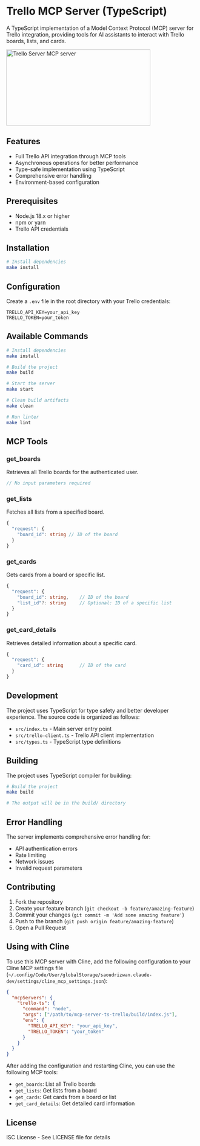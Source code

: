 # Trello MCP Server (TypeScript)

A TypeScript implementation of a Model Context Protocol (MCP) server for Trello integration, providing tools for AI assistants to interact with Trello boards, lists, and cards.

<a href="https://glama.ai/mcp/servers/zekev8gy7i"><img width="380" height="200" src="https://glama.ai/mcp/servers/zekev8gy7i/badge" alt="Trello Server MCP server" /></a>

## Features

- Full Trello API integration through MCP tools
- Asynchronous operations for better performance
- Type-safe implementation using TypeScript
- Comprehensive error handling
- Environment-based configuration

## Prerequisites

- Node.js 18.x or higher
- npm or yarn
- Trello API credentials

## Installation

```bash
# Install dependencies
make install
```

## Configuration

Create a `.env` file in the root directory with your Trello credentials:

```env
TRELLO_API_KEY=your_api_key
TRELLO_TOKEN=your_token
```

## Available Commands

```bash
# Install dependencies
make install

# Build the project
make build

# Start the server
make start

# Clean build artifacts
make clean

# Run linter
make lint
```

## MCP Tools

### get_boards
Retrieves all Trello boards for the authenticated user.
```typescript
// No input parameters required
```

### get_lists
Fetches all lists from a specified board.
```typescript
{
  "request": {
    "board_id": string // ID of the board
  }
}
```

### get_cards
Gets cards from a board or specific list.
```typescript
{
  "request": {
    "board_id": string,    // ID of the board
    "list_id"?: string     // Optional: ID of a specific list
  }
}
```

### get_card_details
Retrieves detailed information about a specific card.
```typescript
{
  "request": {
    "card_id": string      // ID of the card
  }
}
```

## Development

The project uses TypeScript for type safety and better developer experience. The source code is organized as follows:

- `src/index.ts` - Main server entry point
- `src/trello-client.ts` - Trello API client implementation
- `src/types.ts` - TypeScript type definitions

## Building

The project uses TypeScript compiler for building:

```bash
# Build the project
make build

# The output will be in the build/ directory
```

## Error Handling

The server implements comprehensive error handling for:
- API authentication errors
- Rate limiting
- Network issues
- Invalid request parameters

## Contributing

1. Fork the repository
2. Create your feature branch (`git checkout -b feature/amazing-feature`)
3. Commit your changes (`git commit -m 'Add some amazing feature'`)
4. Push to the branch (`git push origin feature/amazing-feature`)
5. Open a Pull Request

## Using with Cline

To use this MCP server with Cline, add the following configuration to your Cline MCP settings file (`~/.config/Code/User/globalStorage/saoudrizwan.claude-dev/settings/cline_mcp_settings.json`):

```json
{
  "mcpServers": {
    "trello-ts": {
      "command": "node",
      "args": ["/path/to/mcp-server-ts-trello/build/index.js"],
      "env": {
        "TRELLO_API_KEY": "your_api_key",
        "TRELLO_TOKEN": "your_token"
      }
    }
  }
}
```

After adding the configuration and restarting Cline, you can use the following MCP tools:
- `get_boards`: List all Trello boards
- `get_lists`: Get lists from a board
- `get_cards`: Get cards from a board or list
- `get_card_details`: Get detailed card information

## License

ISC License - See LICENSE file for details
